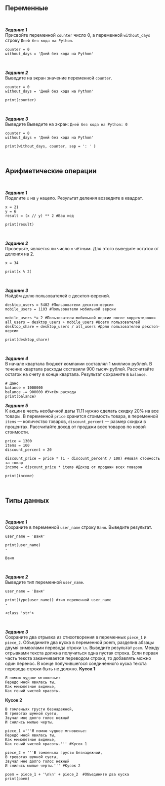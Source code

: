 ## Переменные
<br>  

***Задание 1***  
Присвойте переменной ```counter``` число 0, а переменной ```without_days``` строку ```Дней без кода на Python```.
```
counter = 0
without_days = 'Дней без кода на Python'
```
<br>  

***Задание 2***  
Выведите на экран значение переменной ```counter```.
```
counter = 0
without_days = 'Дней без кода на Python'

print(counter)
```
<br>  

***Задание 3***  
Выведите Выведите на экран: ```Дней без кода на Python: 0```  
```
counter = 0
without_days = 'Дней без кода на Python'

print(without_days, counter, sep = ': ' )
```
<br>

## Арифметические операции
<br>  

***Задание 1***  
Поделите ```x``` на ```y``` нацело. Результат деления возведите в квадрат.  
```
x = 21
y = 6
result = (x // y) ** 2 #Ваш код

print(result)
```
<br>  

***Задание 2***  
Проверьте, является ли число ```x``` чётным. Для этого выведите остаток от деления на 2.
```
x = 34 

print(x % 2)
```
<br>  

***Задание 3***  
Найдём долю пользователей с десктоп-версией.
```
desktop_users = 5402 #Пользователи десктоп-версии
mobile_users = 1103 #Пользователи мобильной версии

mobile_users *= 2 #Пользователи мобильной версии после корректировки
all_users = desktop_users + mobile_users #Всего пользователей
desktop_share = desktop_users / all_users #Доля пользователей декстоп-версии

print(desktop_share)
```
<br>  

***Задание 4***  
В начале квартала бюджет компании составлял 1 миллион рублей. В течение квартала расходы составили 900 тысяч рублей. Рассчитайте остаток на счету в конце квартала. Результат сохраните в ```balance```.
```
# Дано
balance = 1000000
balance -= 900000 #Учтём расходы
print(balance)
```


***Задание 5***  
К акции в честь необычной даты 11.11 нужно сделать скидку 20% на все товары. В переменной ```price``` хранится стоимость товара, в переменной ```items``` — количество товаров, ```discount_percent``` — размер скидки в процентах. Рассчитайте доход от продажи всех товаров по новой стоимости.
```
price = 1300
items = 100
discount_percent = 20

discount_price = price * (1 - discount_percent / 100) #Новая стоимость за товар
income = discount_price * items #Доход от продажи всех товаров

print(income)
```
<br>

## Типы данных
<br>  

***Задание 1***  
Сохраните в переменной ```user_name``` строку ```Ваня```. Выведите результат.
```
user_name = 'Ваня'

print(user_name)
-

Ваня
```
<br>  

***Задание 2***  
Выведите тип переменной ```user_name```.
```
user_name = 'Ваня'

print(type(user_name)) #тип переменной user_name
-

<class 'str'>
```
<br>  

***Задание 3***  
Сохраните два отрывка из стихотворения в переменных ```piece_1``` и ```piece_2```. Объедините два куска в переменной poem, разделив абзацы двумя символами перевода строки ```\n```. Выведите результат ```poem```.  Между отрывками текста должна получиться одна пустая строка. Если первая часть текста заканчивается переводом строки, то добавлять можно один перенос. В конце получившегося соединённого куска текста перевода строки быть не должно.
**Кусок 1**
```
Я помню чудное мгновенье:
Передо мной явилась ты,
Как мимолетное виденье,
Как гений чистой красоты. 
```
**Кусок 2**
```
В томленьях грусти безнадежной,
В тревогах шумной суеты,
Звучал мне долго голос нежный
И снились милые черты. 
```
```
piece_1 ='''Я помню чудное мгновенье:
Передо мной явилась ты,
Как мимолетное виденье,
Как гений чистой красоты.''' #Кусок 1

piece_2 = '''В томленьях грусти безнадежной,
В тревогах шумной суеты,
Звучал мне долго голос нежный
И снились милые черты.''' #Кусок 2
 
poem = piece_1 + '\n\n' + piece_2  #Объедините два куска
print(poem)
```
